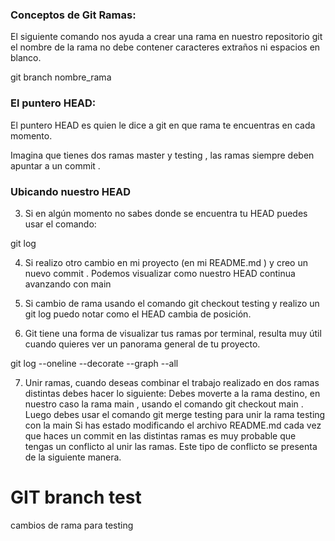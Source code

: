 ### Conceptos de Git Ramas:

El siguiente comando nos ayuda a crear una rama en nuestro repositorio git el nombre de la
rama no debe contener caracteres extraños ni espacios en blanco.

git branch nombre_rama

### El puntero HEAD:

El puntero HEAD es quien le dice a git en que rama te encuentras en cada momento.

Imagina que tienes dos ramas master y testing , las ramas siempre deben apuntar a un
commit .

### Ubicando nuestro HEAD

3. Si en algún momento no sabes donde se encuentra tu HEAD puedes usar el comando:

git log

4. Si realizo otro cambio en mi proyecto (en mi README.md ) y creo un nuevo commit . Podemos
visualizar como nuestro HEAD continua avanzando con main
5. Si cambio de rama usando el comando git checkout testing y realizo un git log puedo
notar como el HEAD cambia de posición.

6. Git tiene una forma de visualizar tus ramas por terminal, resulta muy útil cuando quieres ver
un panorama general de tu proyecto.

git log --oneline --decorate --graph --all

7. Unir ramas, cuando deseas combinar el trabajo realizado en dos ramas distintas debes
hacer lo siguiente:
Debes moverte a la rama destino, en nuestro caso la rama main , usando el comando git
checkout main .
Luego debes usar el comando git merge testing para unir la rama testing con la main
Si has estado modificando el archivo README.md cada vez que haces un commit en las
distintas ramas es muy probable que tengas un conflicto al unir las ramas. Este tipo de
conflicto se presenta de la siguiente manera.

# GIT branch test 

cambios de rama para testing 